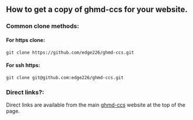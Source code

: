 ## How to get a copy of ghmd-ccs for your website.

### Common clone methods:

#### For https clone:
```
git clone https://github.com/edge226/ghmd-ccs.git
```

#### For ssh https:
```
git clone git@github.com:edge226/ghmd-ccs.git
```

### Direct links?:

Direct links are available from the main [ghmd-ccs](http://edge226.github.io/ghmd-ccs/) website at the top of the page.
